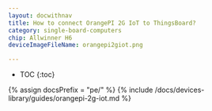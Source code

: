 ```yaml
---
layout: docwithnav
title: How to connect OrangePI 2G IoT to ThingsBoard?
category: single-board-computers
chip: Allwinner H6
deviceImageFileName: orangepi2giot.png

---
```


* TOC
{:toc}

{% assign docsPrefix = "pe/" %}
{% include /docs/devices-library/guides/orangepi-2g-iot.md %}